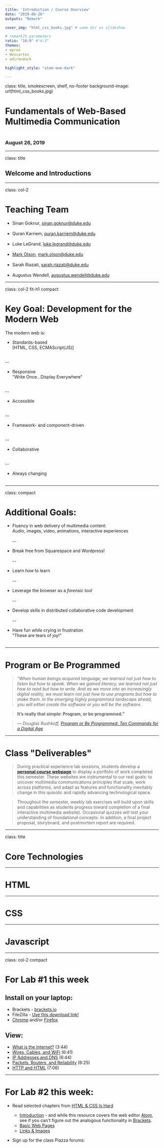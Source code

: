 ```yaml
---
title: 'Introduction / Course Overview'
date: "2019-08-26"
outputs: "Remark"

cover_img: "html_css_books.jpg" # same dir as slideshow

# remarkJS parameters
ratio: "16:9" #"4:3"
themes:
- apron
- descartes
- adirondack

highlight_style: "atom-one-dark"

---
```

class: title, smokescreen, shelf, no-footer
background-image: url(html_css_books.jpg)

# Fundamentals of Web-Based<br />Multimedia Communication
### <br />August 26, 2019

---
class: title

## Welcome and Introductions

---
class: col-2

# Teaching Team

- Sinan Goknur, sinan.goknur@duke.edu<br /><br />
- Quran Karriem, quran.karriem@duke.edu<br /><br />
- Luke LeGrand, luke.legrand@duke.edu<br /><br />
- [Mark Olson](https://web.archive.org/web/20000815083047/http://www.duke.edu/web/international/), mark.olson@duke.edu<br /><br />
- Sarah Riazati, sarah.riazati@duke.edu<br /><br />
- Augustus Wendell, augustus.wendell@duke.edu

---
class: col-2 fit-h1 compact

# Key Goal: Development for the Modern Web

The modern web is:

* Standards-based<br />[HTML, CSS, ECMAScript(JS)]<br /><br />

--
* Responsive<br />"Write Once...Display Everywhere"<br /><br />

--
* Accessible<br /><br />

--
* Framework- and component-driven<br /><br />

--
* Collaborative<br /><br />

--
* Always changing<br /><br />

---
class: compact 

# Additional Goals:

* Fluency in web delivery of multimedia content:<br />Audio, images, video, animations, interactive experiences<br /><br />
--

* Break free from Squarespace and Wordpress!<br /><br />
--

* Learn _how_ to learn<br /><br />
--

* Leverage the browser as a _forensic tool_<br /><br />
--

* Develop skills in distributed collaborative code development<br /><br />
--

* Have fun _while_ crying in frustration<br />"These are tears of joy!"<br /><br />

---

# Program or Be Programmed

>_"When human beings acquired language, we learned not just how to listen but how to speak. When we gained literacy, we learned not just how to read but how to write. And as we move into an increasingly digital reality, we must learn not just how to use programs but how to make them. In the emerging highly programmed landscape ahead, you will either create the software or you will be the software._ 

>**It’s really that simple: Program, or be programmed."**

><cite>― Douglas Rushkoff, [Program or Be Programmed: Ten Commands for a Digital Age](https://rushkoff.com/books/program-or-be-programmed/)</cite>

---

# Class "Deliverables"

>During practical experience lab sessions, students develop a **[personal course webpage](http://people.duke.edu/~nag26/)** to display a portfolio of work completed this semester. These websites are instrumental to our real goals: to uncover multimedia communications principles that scale, work across platforms, and adapt as features and functionality inevitably change in this quixotic and rapidly advancing technological space. 
    
>Throughout the semester, weekly lab exercises will build upon skills and capabilities as students progress toward completion of a final interactive multimedia website). Occasional quizzes will test your understanding of foundational concepts.  In addition, a final project proposal, storyboard, and postmortem report are required.

---
class: title

# Core Technologies

---

# HTML


---

# CSS

---

# Javascript

---
class: col-2 compact

# For Lab #1 this week

## Install on your laptop:

* Brackets - [brackets.io](http://brackets.io/)
* FileZilla - [Use this download link!](https://filezilla-project.org/download.php?show_all=1)
* [Chrome](https://www.google.com/chrome/) and/or [Firefox](https://www.mozilla.org/en-US/firefox/new/)

## View:

* [What is the Internet?](https://www.khanacademy.org/computing/computer-science/internet-intro/internet-works-intro/v/what-is-the-internet) (3:44)
* [Wires, Cables, and WiFi](https://www.khanacademy.org/computing/computer-science/internet-intro/internet-works-intro/v/the-internet-wires-cables-and-wifi) (6:41)
* [IP Addresses and DNS](https://www.khanacademy.org/computing/computer-science/internet-intro/internet-works-intro/v/the-internet-ip-addresses-and-dns) (6:44)
* [Packets, Routers, and Reliability](https://www.khanacademy.org/computing/computer-science/internet-intro/internet-works-intro/v/the-internet-packet-routers-and-reliability) (6:25)
* [HTTP and HTML](https://www.khanacademy.org/computing/computer-science/internet-intro/internet-works-intro/v/the-internet-http-and-html) (7:06)

---

# For Lab #2 this week:

* Read selected chapters from [HTML &amp; CSS Is Hard](https://internetingishard.com/html-and-css/)
    * [Introduction](https://internetingishard.com/html-and-css/) - and while this resource covers the web editor [Atom](https://atom.io/), see if you can't figure out the analogous functionality in [Brackets](http://brackets.io/).
    * [Basic Web Pages](https://internetingishard.com/html-and-css/basic-web-pages/)
    * [Links &amp; Images](https://internetingishard.com/html-and-css/links-and-images/)

* Sign up for the class Piazza forums:  